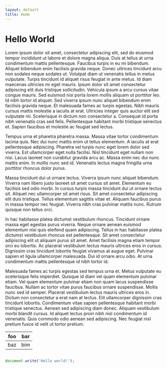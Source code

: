 ```yaml
---
layout: default
title: Home
---
```

# Hello World

Lorem ipsum dolor sit amet, consectetur adipiscing elit, sed do eiusmod tempor incididunt ut labore et dolore magna aliqua. Duis at tellus at urna condimentum mattis pellentesque. Faucibus turpis in eu mi bibendum. Aliquet bibendum enim facilisis gravida neque. Donec ultrices tincidunt arcu non sodales neque sodales ut. Volutpat diam ut venenatis tellus in metus vulputate. Turpis tincidunt id aliquet risus feugiat in ante metus. Id diam maecenas ultricies mi eget mauris. Ipsum dolor sit amet consectetur adipiscing elit duis tristique sollicitudin. Vehicula ipsum a arcu cursus vitae congue mauris. Sed euismod nisi porta lorem mollis aliquam ut porttitor leo. Id nibh tortor id aliquet. Sed viverra ipsum nunc aliquet bibendum enim facilisis gravida neque. Et malesuada fames ac turpis egestas. Nibh mauris cursus mattis molestie a iaculis at erat. Ultricies integer quis auctor elit sed vulputate mi. Scelerisque in dictum non consectetur a. Consequat id porta nibh venenatis cras sed felis. Pellentesque habitant morbi tristique senectus et. Sapien faucibus et molestie ac feugiat sed lectus.

Tempus urna et pharetra pharetra massa. Massa vitae tortor condimentum lacinia quis. Nec dui nunc mattis enim ut tellus elementum. A iaculis at erat pellentesque adipiscing. Pharetra vel turpis nunc eget lorem dolor sed viverra. Est ullamcorper eget nulla facilisi. Nisl tincidunt eget nullam non nisi. Lacus laoreet non curabitur gravida arcu ac. Massa enim nec dui nunc mattis enim. In mollis nunc sed id. Venenatis lectus magna fringilla urna porttitor rhoncus dolor purus.

Massa tincidunt dui ut ornare lectus. Viverra ipsum nunc aliquet bibendum. Viverra nam libero justo laoreet sit amet cursus sit amet. Elementum eu facilisis sed odio morbi. In cursus turpis massa tincidunt dui ut ornare lectus sit. Aliquet nec ullamcorper sit amet risus. Sit amet consectetur adipiscing elit duis tristique. Tellus elementum sagittis vitae et. Aliquam faucibus purus in massa tempor nec feugiat. Viverra nibh cras pulvinar mattis nunc. Rutrum quisque non tellus orci.

In hac habitasse platea dictumst vestibulum rhoncus. Tincidunt ornare massa eget egestas purus viverra. Neque ornare aenean euismod elementum nisi quis eleifend quam adipiscing. Tellus in hac habitasse platea dictumst vestibulum rhoncus est pellentesque. Sit amet consectetur adipiscing elit ut aliquam purus sit amet. Amet facilisis magna etiam tempor orci eu lobortis. Ac placerat vestibulum lectus mauris ultrices eros in cursus. Dignissim cras tincidunt lobortis feugiat vivamus at augue eget. Pulvinar sapien et ligula ullamcorper malesuada. Dui id ornare arcu odio. At urna condimentum mattis pellentesque id nibh tortor id.

Malesuada fames ac turpis egestas sed tempus urna et. Metus vulputate eu scelerisque felis imperdiet. Quisque id diam vel quam elementum pulvinar etiam. Vel quam elementum pulvinar etiam non quam lacus suspendisse faucibus. Nullam ac tortor vitae purus faucibus ornare suspendisse. Mollis nunc sed id semper. Placerat vestibulum lectus mauris ultrices eros in. Dictum non consectetur a erat nam at lectus. Elit ullamcorper dignissim cras tincidunt lobortis. Condimentum vitae sapien pellentesque habitant morbi tristique senectus. Aenean sed adipiscing diam donec. Aliquam vestibulum morbi blandit cursus. Id aliquet lectus proin nibh nisl condimentum id venenatis. Quis commodo odio aenean sed adipiscing. Nec feugiat nisl pretium fusce id velit ut tortor pretium.

| foo | bar |
| --- | --- |
| baz | bim |

```javascript

document.write('Hello world!');
```
